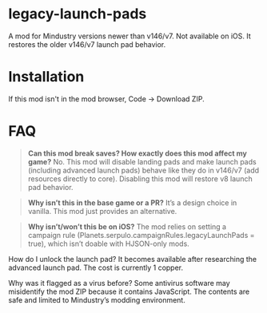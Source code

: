 # legacy-launch-pads

A mod for Mindustry versions newer than v146/v7. Not available on iOS. It restores the older v146/v7 launch pad behavior. 

# Installation

If this mod isn't in the mod browser, Code -> Download ZIP. 

# FAQ

> **Can this mod break saves? How exactly does this mod affect my game?**
> No. This mod will disable landing pads and make launch pads (including advanced launch pads) behave like they do in v146/v7 (add resources directly to core). Disabling this mod will restore v8 launch pad behavior. 

> **Why isn’t this in the base game or a PR?**
> It’s a design choice in vanilla. This mod just provides an alternative.

> **Why isn’t/won’t this be on iOS?**
> The mod relies on setting a campaign rule (Planets.serpulo.campaignRules.legacyLaunchPads = true), which isn’t doable with HJSON-only mods.

How do I unlock the launch pad?
It becomes available after researching the advanced launch pad. The cost is currently 1 copper.

Why was it flagged as a virus before?
Some antivirus software may misidentify the mod ZIP because it contains JavaScript. The contents are safe and limited to Mindustry’s modding environment.

